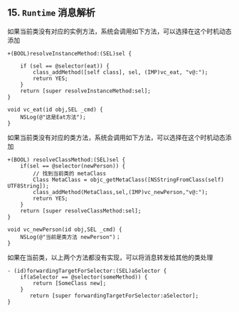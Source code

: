 ## 15. `Runtime` 消息解析

如果当前类没有对应的实例方法，系统会调用如下方法，可以选择在这个时机动态添加

```objc
+(BOOL)resolveInstanceMethod:(SEL)sel {

    if (sel == @selector(eat)) {
        class_addMethod([self class], sel, (IMP)vc_eat, "v@:");
        return YES;
    }
    return [super resolveInstanceMethod:sel];
}
```

```objc
void vc_eat(id obj,SEL _cmd) {
    NSLog(@"这是Eat方法");
}
```
如果当前类没有对应的类方法，系统会调用如下方法，可以选择在这个时机动态添加

```objc
+(BOOL) resolveClassMethod:(SEL)sel {
    if(sel == @selector(newPerson)) {
        // 找到当前类的 metaClass
        Class MetaClass = objc_getMetaClass([NSStringFromClass(self) UTF8String]);
        class_addMethod(MetaClass,sel,(IMP)vc_newPerson,"v@:");
        return YES;
    }
    return [super resolveClassMethod:sel];
}
```

```objc
void vc_newPerson(id obj,SEL _cmd) {
    NSLog(@"当前是类方法 newPerson")；
}
```

如果在当前类，以上两个方法都没有实现，可以将消息转发给其他的类处理

```objc
- (id)forwardingTargetForSelector:(SEL)aSelector {
    if(aSelector == @selector(someMethod)) {
        return [SomeClass new];
    }
       return [super forwardingTargetForSelector:aSelector];
}
```




